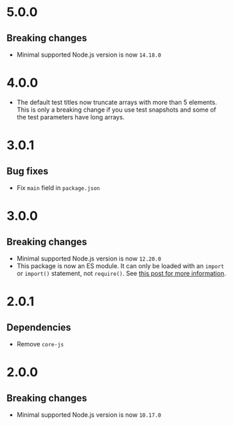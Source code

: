 # 5.0.0

## Breaking changes

- Minimal supported Node.js version is now `14.18.0`

# 4.0.0

- The default test titles now truncate arrays with more than 5 elements. This is
  only a breaking change if you use test snapshots and some of the test
  parameters have long arrays.

# 3.0.1

## Bug fixes

- Fix `main` field in `package.json`

# 3.0.0

## Breaking changes

- Minimal supported Node.js version is now `12.20.0`
- This package is now an ES module. It can only be loaded with an `import` or
  `import()` statement, not `require()`. See
  [this post for more information](https://gist.github.com/sindresorhus/a39789f98801d908bbc7ff3ecc99d99c).

# 2.0.1

## Dependencies

- Remove `core-js`

# 2.0.0

## Breaking changes

- Minimal supported Node.js version is now `10.17.0`
